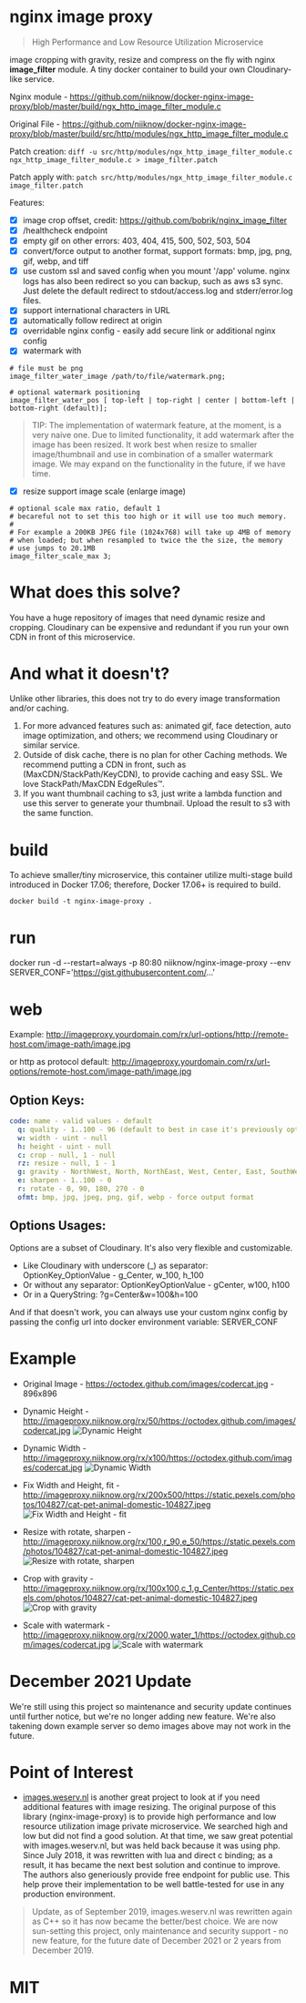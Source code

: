 # nginx image proxy
>High Performance and Low Resource Utilization Microservice

image cropping with gravity, resize and compress on the fly with nginx **image_filter** module.  A tiny docker container to build your own Cloudinary-like service.

Nginx module - https://github.com/niiknow/docker-nginx-image-proxy/blob/master/build/ngx_http_image_filter_module.c

Original File - https://github.com/niiknow/docker-nginx-image-proxy/blob/master/build/src/http/modules/ngx_http_image_filter_module.c

Patch creation: `diff -u src/http/modules/ngx_http_image_filter_module.c ngx_http_image_filter_module.c > image_filter.patch`

Patch apply with: `patch src/http/modules/ngx_http_image_filter_module.c image_filter.patch`

Features:
- [x] image crop offset, credit: https://github.com/bobrik/nginx_image_filter
- [x] /healthcheck endpoint
- [x] empty gif on other errors: 403, 404, 415, 500, 502, 503, 504
- [x] convert/force output to another format, support formats: bmp, jpg, png, gif, webp, and tiff 
- [x] use custom ssl and saved config when you mount '/app' volume.  nginx logs has also been redirect so you can backup, such as aws s3 sync.  Just delete the default redirect to stdout/access.log and stderr/error.log files.
- [x] support international characters in URL
- [x] automatically follow redirect at origin 
- [x] overridable nginx config - easily add secure link or additional nginx config
- [x] watermark with
```shell
# file must be png
image_filter_water_image /path/to/file/watermark.png;

# optional watermark positioning
image_filter_water_pos [ top-left | top-right | center | bottom-left | bottom-right (default)];
```
> TIP: The implementation of watermark feature, at the moment, is a very naive one.  Due to limited functionality, it add watermark after the image has been resized.  It work best when resize to smaller image/thumbnail and use in combination of a smaller watermark image.  We may expand on the functionality in the future, if we have time.

- [x] resize support image scale (enlarge image)
```shell
# optional scale max ratio, default 1
# becareful not to set this too high or it will use too much memory.
# 
# For example a 200KB JPEG file (1024x768) will take up 4MB of memory 
# when loaded; but when resampled to twice the the size, the memory 
# use jumps to 20.1MB
image_filter_scale_max 3;
```

# What does this solve?
You have a huge repository of images that need dynamic resize and cropping.  Cloudinary can be expensive and redundant if you run your own CDN in front of this microservice.

# And what it doesn't?
Unlike other libraries, this does not try to do every image transformation and/or caching.

1.  For more advanced features such as: animated gif, face detection, auto image optimization, and others; we recommend using Cloudinary or similar service.
2.  Outside of disk cache, there is no plan for other Caching methods.  We recommend putting a CDN in front, such as (MaxCDN/StackPath/KeyCDN), to provide caching and easy SSL.  We love StackPath/MaxCDN EdgeRules™.
3.  If you want thumbnail caching to s3, just write a lambda function and use this server to generate your thumbnail.  Upload the result to s3 with the same function.

# build
To achieve smaller/tiny microservice, this container utilize multi-stage build introduced in Docker 17.06; therefore, Docker 17.06+ is required to build.

```
docker build -t nginx-image-proxy .
```

# run
docker run -d --restart=always -p 80:80 niiknow/nginx-image-proxy
--env SERVER_CONF='https://gist.githubusercontent.com/...'

# web
Example: http://imageproxy.yourdomain.com/rx/url-options/http://remote-host.com/image-path/image.jpg

or http as protocol default: http://imageproxy.yourdomain.com/rx/url-options/remote-host.com/image-path/image.jpg

Option Keys:
-------------

```yml
code: name - valid values - default
  q: quality - 1..100 - 96 (default to best in case it's previously optimized) 
  w: width - uint - null
  h: height - uint - null
  c: crop - null, 1 - null
  rz: resize - null, 1 - 1
  g: gravity - NorthWest, North, NorthEast, West, Center, East, SouthWest, South, SouthEast *case-sensitive* - NorthWest
  e: sharpen - 1..100 - 0
  r: rotate - 0, 90, 180, 270 - 0
  ofmt: bmp, jpg, jpeg, png, gif, webp - force output format
```

Options Usages:
----------------

Options are a subset of Cloudinary. It's also very flexible and customizable.

* Like Cloudinary with underscore (_) as separator:  OptionKey_OptionValue - g_Center, w_100, h_100
* Or without any separator: OptionKeyOptionValue - gCenter, w100, h100
* Or in a QueryString: ?g=Center&w=100&h=100

And if that doesn't work, you can always use your custom nginx config by passing the config url into docker environment variable: SERVER_CONF

# Example 
* Original Image - https://octodex.github.com/images/codercat.jpg - 896x896
* Dynamic Height - http://imageproxy.niiknow.org/rx/50/https://octodex.github.com/images/codercat.jpg
![Dynamic Height](http://imageproxy.niiknow.org/rx/50/https://octodex.github.com/images/codercat.jpg?asdf)

* Dynamic Width - http://imageproxy.niiknow.org/rx/x100/https://octodex.github.com/images/codercat.jpg
![Dynamic Width](http://imageproxy.niiknow.org/rx/x100/https://octodex.github.com/images/codercat.jpg?asdf)

* Fix Width and Height, fit - http://imageproxy.niiknow.org/rx/200x500/https://static.pexels.com/photos/104827/cat-pet-animal-domestic-104827.jpeg
![Fix Width and Height - fit](http://imageproxy.niiknow.org/rx/200x500/https://static.pexels.com/photos/104827/cat-pet-animal-domestic-104827.jpeg?asdf)

* Resize with rotate, sharpen - http://imageproxy.niiknow.org/rx/100,r_90,e_50/https://static.pexels.com/photos/104827/cat-pet-animal-domestic-104827.jpeg
![Resize with rotate, sharpen](http://imageproxy.niiknow.org/rx/100,r_90,e_50/https://static.pexels.com/photos/104827/cat-pet-animal-domestic-104827.jpeg?asdf)

* Crop with gravity - http://imageproxy.niiknow.org/rx/100x100,c_1,g_Center/https://static.pexels.com/photos/104827/cat-pet-animal-domestic-104827.jpeg
![Crop with gravity](http://imageproxy.niiknow.org/rx/100x100,c_1,g_Center/https://static.pexels.com/photos/104827/cat-pet-animal-domestic-104827.jpeg?asdf)

* Scale with watermark - http://imageproxy.niiknow.org/rx/2000,water_1/https://octodex.github.com/images/codercat.jpg
![Scale with watermark](http://imageproxy.niiknow.org/rx/2000,water_1/https://octodex.github.com/images/codercat.jpg)

# December 2021 Update
We're still using this project so maintenance and security update continues until further notice, but we're no longer adding new feature.  We're also takening down example server so demo images above may not work in the future.

# Point of Interest
* [images.weserv.nl](https://github.com/weserv/images) is another great project to look at if you need additional features with image resizing.  The original purpose of this library (nginx-image-proxy) is to provide high performance and low resource utilization image private microservice.  We searched high and low but did not find a good solution.  At that time, we saw great potential with images.weserv.nl, but was held back because it was using php.  Since July 2018, it was rewritten with lua and direct c binding; as a result, it has became the next best solution and continue to improve.  The authors also generiously provide free endpoint for public use.  This help prove their implementation to be well battle-tested for use in any production environment.
> Update, as of September 2019, images.weserv.nl was rewritten again as C++ so it has now became the better/best choice.  We are now sun-setting this project, only maintenance and security support - no new feature, for the future date of December 2021 or 2 years from December 2019.

# MIT
